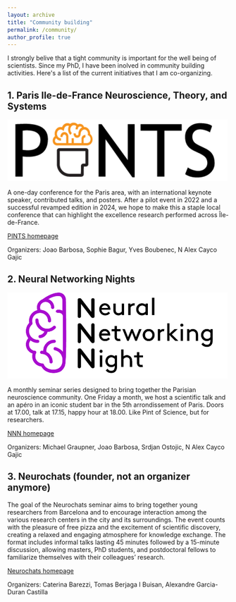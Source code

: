 ```yaml
---
layout: archive
title: "Community building"
permalink: /community/
author_profile: true
---
```


I strongly belive that a tight community is important for the well being of scientists. Since my PhD, I have been inolved in community building activities. Here's a list of the current initiatives that I am co-organizing.


## 1. Paris Ile-de-France Neuroscience, Theory, and Systems
  
<img src="../images/pints_header_10.png" alt="image" style="width:500px;height:auto;">


A one-day conference for the Paris area, with an international keynote speaker, contributed talks, and posters. After a pilot event in 2022 and a successful revamped edition in 2024, we hope to make this a staple local conference that can highlight the excellence research performed across Île-de-France. 

[PINTS homepage](pints.fr) 

Organizers: Joao Barbosa, Sophie Bagur, Yves Boubenec, N Alex Cayco Gajic


## 2. Neural Networking Nights 

<img src="../images/logo-NNN_small2.png" alt="image" style="width:500px;height:auto;">



A monthly seminar series designed to bring together the Parisian neuroscience community. One Friday a month, we host a scientific talk and an apéro in an iconic student bar in the 5th arrondissement of Paris. Doors at 17.00, talk at 17.15, happy hour at 18.00. Like Pint of Science, but for researchers.

[NNN homepage](https://neuralnetworkingnight.github.io/)

Organizers: Michael Graupner, Joao Barbosa, Srdjan Ostojic, N Alex Cayco Gajic 

## 3. Neurochats (founder, not an organizer anymore)

The goal of the Neurochats seminar aims to bring together young researchers from Barcelona and to encourage interaction among the various research centers in the city and its surroundings. The event counts with the pleasure of free pizza and the excitement of scientific discovery, creating a relaxed and engaging atmosphere for knowledge exchange. The format includes informal talks lasting 45 minutes followed by a 15-minute discussion, allowing masters, PhD students, and postdoctoral fellows to familiarize themselves with their colleagues’ research.

[Neurochats homepage](https://www.crm.cat/neurochats-seminar/)

Organizers: Caterina Barezzi, Tomas Berjaga I Buisan, Alexandre Garcia-Duran Castilla
